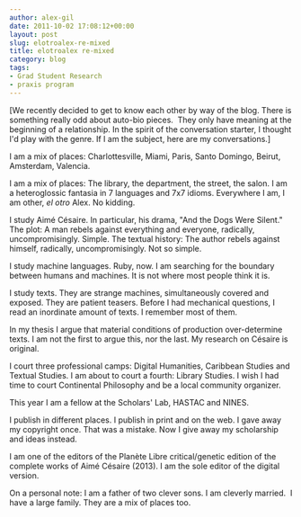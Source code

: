 ```yaml
---
author: alex-gil
date: 2011-10-02 17:08:12+00:00
layout: post
slug: elotroalex-re-mixed
title: elotroalex re-mixed
category: blog
tags:
- Grad Student Research
- praxis program
---
```


[We recently decided to get to know each other by way of the blog. There is something really odd about auto-bio pieces.  They only have meaning at the beginning of a relationship. In the spirit of the conversation starter, I thought I'd play with the genre. If I am the subject, here are my conversations.]

I am a mix of places: Charlottesville, Miami, Paris, Santo Domingo, Beirut, Amsterdam, Valencia.

I am a mix of places: The library, the department, the street, the salon. I am a heteroglossic fantasia in 7 languages and 7x7 idioms. Everywhere I am, I am other, _el otro_ Alex. No kidding.

I study Aimé Césaire. In particular, his drama, "And the Dogs Were Silent." The plot: A man rebels against everything and everyone, radically, uncompromisingly. Simple. The textual history: The author rebels against himself, radically, uncompromisingly. Not so simple.

I study machine languages. Ruby, now. I am searching for the boundary between humans and machines. It is not where most people think it is.

I study texts. They are strange machines, simultaneously covered and exposed. They are patient teasers. Before I had mechanical questions, I read an inordinate amount of texts. I remember most of them.

In my thesis I argue that material conditions of production over-determine texts. I am not the first to argue this, nor the last. My research on Césaire is original.

I court three professional camps: Digital Humanities, Caribbean Studies and Textual Studies. I am about to court a fourth: Library Studies. I wish I had time to court Continental Philosophy and be a local community organizer.

This year I am a fellow at the Scholars' Lab, HASTAC and NINES.

I publish in different places. I publish in print and on the web. I gave away my copyright once. That was a mistake. Now I give away my scholarship and ideas instead.

I am one of the editors of the Planète Libre critical/genetic edition of the complete works of Aimé Césaire (2013). I am the sole editor of the digital version.

On a personal note: I am a father of two clever sons. I am cleverly married.  I have a large family. They are a mix of places too.
